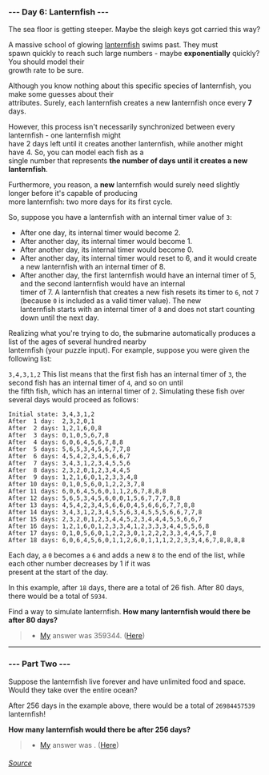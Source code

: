 ### --- Day 6: Lanternfish ---
The sea floor is getting steeper. Maybe the sleigh keys got carried this way?

A massive school of glowing [lanternfish](https://en.wikipedia.org/wiki/Lanternfish) swims past. They must \
spawn quickly to reach such large numbers - maybe **exponentially** quickly? You should model their \
growth rate to be sure.

Although you know nothing about this specific species of lanternfish, you make some guesses about their \
attributes. Surely, each lanternfish creates a new lanternfish once every **7** days.

However, this process isn't necessarily synchronized between every lanternfish - one lanternfish might \
have 2 days left until it creates another lanternfish, while another might have 4. So, you can model each fish as a \
single number that represents **the number of days until it creates a new lanternfish**.

Furthermore, you reason, a **new** lanternfish would surely need slightly longer before it's capable of producing \
more lanternfish: two more days for its first cycle.

So, suppose you have a lanternfish with an internal timer value of `3`:

- After one day, its internal timer would become 2.
- After another day, its internal timer would become 1.
- After another day, its internal timer would become 0.
- After another day, its internal timer would reset to 6, and it would create a new lanternfish with an internal timer of 8.
- After another day, the first lanternfish would have an internal timer of 5, and the second lanternfish would have an internal \
timer of 7.
A lanternfish that creates a new fish resets its timer to `6`, not `7` (because `0` is included as a valid timer value). The new \
lanternfish starts with an internal timer of `8` and does not start counting down until the next day.

Realizing what you're trying to do, the submarine automatically produces a list of the ages of several hundred nearby \
lanternfish (your puzzle input). For example, suppose you were given the following list:

`3,4,3,1,2`
This list means that the first fish has an internal timer of `3`, the second fish has an internal timer of `4`, and so on until \
the fifth fish, which has an internal timer of `2`. Simulating these fish over several days would proceed as follows:
```
Initial state: 3,4,3,1,2
After  1 day:  2,3,2,0,1
After  2 days: 1,2,1,6,0,8
After  3 days: 0,1,0,5,6,7,8
After  4 days: 6,0,6,4,5,6,7,8,8
After  5 days: 5,6,5,3,4,5,6,7,7,8
After  6 days: 4,5,4,2,3,4,5,6,6,7
After  7 days: 3,4,3,1,2,3,4,5,5,6
After  8 days: 2,3,2,0,1,2,3,4,4,5
After  9 days: 1,2,1,6,0,1,2,3,3,4,8
After 10 days: 0,1,0,5,6,0,1,2,2,3,7,8
After 11 days: 6,0,6,4,5,6,0,1,1,2,6,7,8,8,8
After 12 days: 5,6,5,3,4,5,6,0,0,1,5,6,7,7,7,8,8
After 13 days: 4,5,4,2,3,4,5,6,6,0,4,5,6,6,6,7,7,8,8
After 14 days: 3,4,3,1,2,3,4,5,5,6,3,4,5,5,5,6,6,7,7,8
After 15 days: 2,3,2,0,1,2,3,4,4,5,2,3,4,4,4,5,5,6,6,7
After 16 days: 1,2,1,6,0,1,2,3,3,4,1,2,3,3,3,4,4,5,5,6,8
After 17 days: 0,1,0,5,6,0,1,2,2,3,0,1,2,2,2,3,3,4,4,5,7,8
After 18 days: 6,0,6,4,5,6,0,1,1,2,6,0,1,1,1,2,2,3,3,4,6,7,8,8,8,8
```
Each day, a `0` becomes a `6` and adds a new `8` to the end of the list, while each other number decreases by 1 if it was \
present at the start of the day.

In this example, after `18` days, there are a total of 26 fish. After 80 days, there would be a total of `5934`.

Find a way to simulate lanternfish. **How many lanternfish would there be after 80 days?**

> - [My](https://github.com/flloschy) answer was 359344. ([Here](https://github.com/flloschy/AdventOfCode/blob/main/2021/Day6/a.py))
___
### --- Part Two ---
Suppose the lanternfish live forever and have unlimited food and space. Would they take over the entire ocean?

After 256 days in the example above, there would be a total of `26984457539` lanternfish!

**How many lanternfish would there be after 256 days?**

> - [My](https://github.com/flloschy) answer was . ([Here](https://github.com/flloschy/AdventOfCode/blob/main/2021/Day6/b.py))

###### [Source](https://adventofcode.com/2021/day/6)